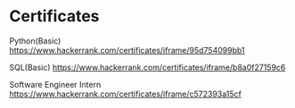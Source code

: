 # Certificates


Python(Basic)
https://www.hackerrank.com/certificates/iframe/95d754099bb1


SQL(Basic)
https://www.hackerrank.com/certificates/iframe/b8a0f27159c6


Software Engineer Intern
https://www.hackerrank.com/certificates/iframe/c572393a15cf
